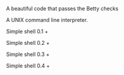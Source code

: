 A beautiful code that passes the Betty checks

A UNIX command line interpreter.

Simple shell 0.1 +

Simple shell 0.2 +

Simple shell 0.3 +

Simple shell 0.4 +
